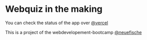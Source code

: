 # Webquiz in the making

You can check the status of the app over [@vercel](https://webquiz.vercel.app/)

This is a project of the webdevelopement-bootcamp [@neuefische](https://neuefische.de)
